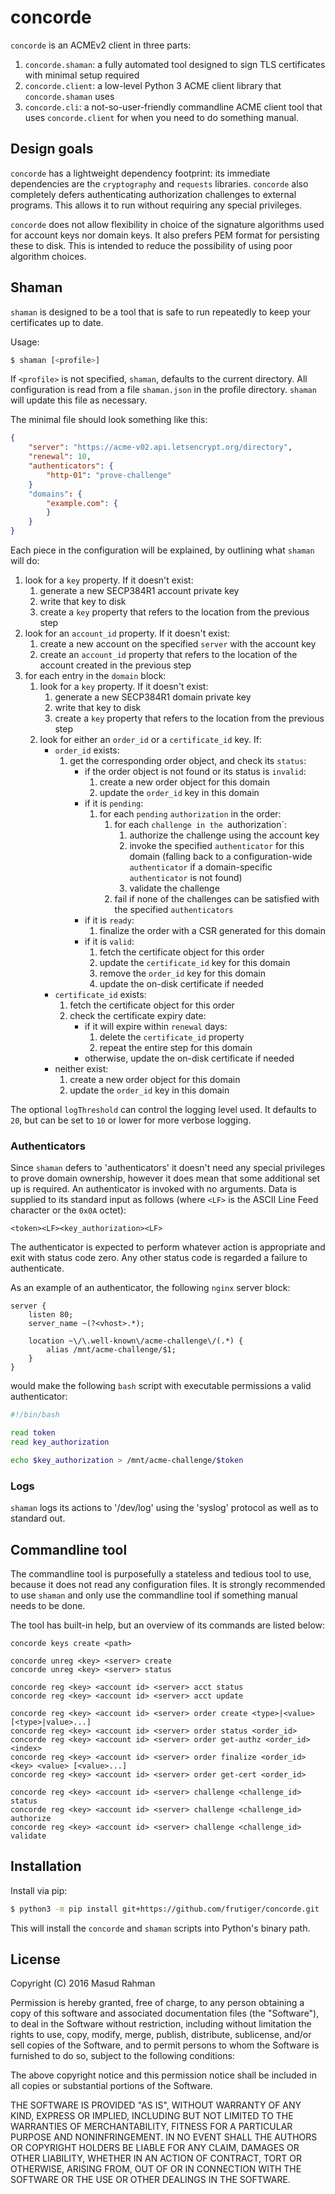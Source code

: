 # concorde

`concorde` is an ACMEv2 client in three parts:

1. `concorde.shaman`: a fully automated tool designed to sign TLS certificates
   with minimal setup required
2. `concorde.client`: a low-level Python 3 ACME client library that
   `concorde.shaman` uses
3. `concorde.cli`: a not-so-user-friendly commandline ACME client tool that
   uses `concorde.client` for when you need to do something manual.

## Design goals

`concorde` has a lightweight dependency footprint: its immediate dependencies
are the `cryptography` and `requests` libraries.  `concorde` also completely
defers authenticating authorization challenges to external programs.  This
allows it to run without requiring any special privileges.

`concorde` does not allow flexibility in choice of the signature algorithms
used for account keys nor domain keys.  It also prefers PEM format for
persisting these to disk.  This is intended to reduce the possibility of using
poor algorithm choices.

## Shaman

`shaman` is designed to be a tool that is safe to run repeatedly to keep your
certificates up to date.

Usage:

```sh
$ shaman [<profile>]
```

If `<profile>` is not specified, `shaman`, defaults to the current directory.
All configuration is read from a file `shaman.json` in the profile directory.
`shaman` will update this file as necessary.

The minimal file should look something like this:

```json
{
    "server": "https://acme-v02.api.letsencrypt.org/directory",
    "renewal": 10,
    "authenticators": {
        "http-01": "prove-challenge"
    }
    "domains": {
        "example.com": {
        }
    }
}
```

Each piece in the configuration will be explained, by outlining what `shaman`
will do:

1. look for a `key` property.  If it doesn't exist:
    1. generate a new SECP384R1 account private key
    1. write that key to disk
    1. create a `key` property that refers to the location from the previous
       step
1. look for an `account_id` property.  If it doesn't exist:
    1. create a new account on the specified `server` with the account key
    1. create an `account_id` property that refers to the location of the
       account created in the previous step
1. for each entry in the `domain` block:
    1. look for a `key` property.  If it doesn't exist:
        1. generate a new SECP384R1 domain private key
        1. write that key to disk
        1. create a `key` property that refers to the location from the
           previous step
    1. look for either an `order_id` or a `certificate_id` key.  If:
        * `order_id` exists:
            1. get the corresponding order object, and check its `status`:
                * if the order object is not found or its status is `invalid`:
                    1. create a new order object for this domain
                    1. update the `order_id` key in this domain
                * if it is `pending`:
                    1. for each `pending` `authorization` in the order:
                        1. for each `challenge in the `authorization`:
                            1. authorize the challenge using the account key
                            1. invoke the specified `authenticator` for this
                               domain (falling back to a configuration-wide
                               `authenticator` if a domain-specific
                               `authenticator` is not found)
                            1. validate the challenge
                        1. fail if none of the challenges can be satisfied with
                           the specified `authenticators`
                * if it is `ready`:
                    1. finalize the order with a CSR generated for this domain
                * if it is `valid`:
                    1. fetch the certificate object for this order
                    1. update the `certificate_id` key for this domain
                    1. remove the `order_id` key for this domain
                    1. update the on-disk certificate if needed
        * `certificate_id` exists:
            1. fetch the certificate object for this order
            1. check the certificate expiry date:
                * if it will expire within `renewal` days:
                    1. delete the `certificate_id` property
                    1. repeat the entire step for this domain
                * otherwise, update the on-disk certificate if needed
        * neither exist:
            1. create a new order object for this domain
            1. update the `order_id` key in this domain

The optional `logThreshold` can control the logging level used. It defaults to
`20`, but can be set to `10` or lower for more verbose logging.

### Authenticators

Since `shaman` defers to 'authenticators' it doesn't need any special
privileges to prove domain ownership, however it does mean that some additional
set up is required.  An authenticator is invoked with no arguments.  Data is
supplied to its standard input as follows (where `<LF>` is the ASCII Line Feed
character or the `0x0A` octet):

```
<token><LF><key_authorization><LF>
```

The authenticator is expected to perform whatever action is appropriate and
exit with status code zero.  Any other status code is regarded a failure to
authenticate.

As an example of an authenticator, the following `nginx` server block:

```
server {
    listen 80;
    server_name ~(?<vhost>.*);

    location ~\/\.well-known\/acme-challenge\/(.*) {
        alias /mnt/acme-challenge/$1;
    }
}
```

would make the following `bash` script with executable permissions a valid
authenticator:

```bash
#!/bin/bash

read token
read key_authorization

echo $key_authorization > /mnt/acme-challenge/$token
```

### Logs

`shaman` logs its actions to '/dev/log' using the 'syslog' protocol as well as
to standard out.

## Commandline tool

The commandline tool is purposefully a stateless and tedious tool to use,
because it does not read any configuration files.  It is strongly recommended
to use `shaman` and only use the commandline tool if something manual needs to
be done.

The tool has built-in help, but an overview of its commands are listed below:

```
concorde keys create <path>

concorde unreg <key> <server> create
concorde unreg <key> <server> status

concorde reg <key> <account id> <server> acct status
concorde reg <key> <account id> <server> acct update

concorde reg <key> <account id> <server> order create <type>|<value> [<type>|value>...]
concorde reg <key> <account id> <server> order status <order_id>
concorde reg <key> <account id> <server> order get-authz <order_id> <index>
concorde reg <key> <account id> <server> order finalize <order_id> <key> <value> [<value>...]
concorde reg <key> <account id> <server> order get-cert <order_id>

concorde reg <key> <account id> <server> challenge <challenge_id> status
concorde reg <key> <account id> <server> challenge <challenge_id> authorize
concorde reg <key> <account id> <server> challenge <challenge_id> validate
```

## Installation

Install via pip:

```bash
$ python3 -m pip install git+https://github.com/frutiger/concorde.git
```

This will install the `concorde` and `shaman` scripts into Python's binary
path.

## License

Copyright (C) 2016 Masud Rahman

Permission is hereby granted, free of charge, to any person obtaining a copy of
this software and associated documentation files (the "Software"), to deal in
the Software without restriction, including without limitation the rights to
use, copy, modify, merge, publish, distribute, sublicense, and/or sell copies
of the Software, and to permit persons to whom the Software is furnished to do
so, subject to the following conditions:

The above copyright notice and this permission notice shall be included in all
copies or substantial portions of the Software.

THE SOFTWARE IS PROVIDED "AS IS", WITHOUT WARRANTY OF ANY KIND, EXPRESS OR
IMPLIED, INCLUDING BUT NOT LIMITED TO THE WARRANTIES OF MERCHANTABILITY,
FITNESS FOR A PARTICULAR PURPOSE AND NONINFRINGEMENT. IN NO EVENT SHALL THE
AUTHORS OR COPYRIGHT HOLDERS BE LIABLE FOR ANY CLAIM, DAMAGES OR OTHER
LIABILITY, WHETHER IN AN ACTION OF CONTRACT, TORT OR OTHERWISE, ARISING FROM,
OUT OF OR IN CONNECTION WITH THE SOFTWARE OR THE USE OR OTHER DEALINGS IN THE
SOFTWARE.

